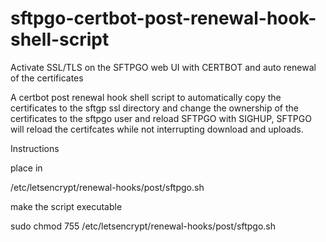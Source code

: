 # sftpgo-certbot-post-renewal-hook-shell-script
Activate SSL/TLS on the SFTPGO web UI with CERTBOT and auto renewal of the certificates


A certbot post renewal hook shell script to automatically copy the certificates to the sftgp ssl directory 
and change the ownership of the certificates to the sftpgo user and 
reload SFTPGO with SIGHUP, SFTPGO will reload the certifcates while not interrupting download and uploads.

Instructions 

place in

/etc/letsencrypt/renewal-hooks/post/sftpgo.sh

make the script executable

sudo chmod 755 /etc/letsencrypt/renewal-hooks/post/sftpgo.sh
